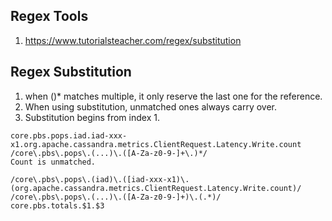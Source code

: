 ## Regex Tools

1. https://www.tutorialsteacher.com/regex/substitution

## Regex Substitution

1. when ()* matches multiple, it only reserve the last one for the reference.
2. When using substitution, unmatched ones always carry over.
3. Substitution begins from index 1.
```
core.pbs.pops.iad.iad-xxx-x1.org.apache.cassandra.metrics.ClientRequest.Latency.Write.count
/core\.pbs\.pops\.(...)\.([A-Za-z0-9-]+\.)*/ 
Count is unmatched.

/core\.pbs\.pops\.(iad)\.([iad-xxx-x1)\.(org.apache.cassandra.metrics.ClientRequest.Latency.Write.count)/
/core\.pbs\.pops\.(...)\.([A-Za-z0-9-]+)\.(.*)/
core.pbs.totals.$1.$3
```
